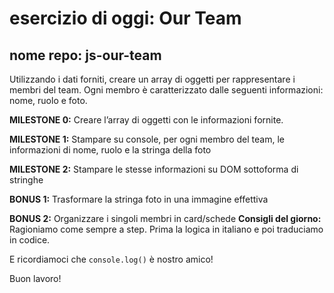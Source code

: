 # esercizio di oggi: **Our Team**
## nome repo: js-our-team

Utilizzando i dati forniti, creare un array di oggetti per rappresentare i membri del team.
Ogni membro è caratterizzato dalle seguenti informazioni: nome, ruolo e foto.

**MILESTONE 0:**
Creare l’array di oggetti con le informazioni fornite.

**MILESTONE 1:**
Stampare su console, per ogni membro del team, le informazioni di nome, ruolo e la stringa della foto

**MILESTONE 2:**
Stampare le stesse informazioni su DOM sottoforma di stringhe

**BONUS 1:**
Trasformare la stringa foto in una immagine effettiva

**BONUS 2:**
Organizzare i singoli membri in card/schede
**Consigli del giorno:**
Ragioniamo come sempre a step.
Prima la logica in italiano e poi traduciamo in codice.

E ricordiamoci che `console.log()` è nostro amico!

Buon lavoro!